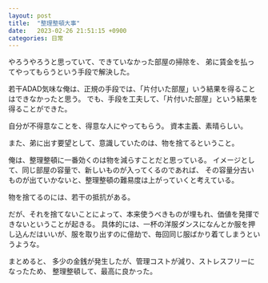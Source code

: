 ```yaml
---
layout: post
title:  "整理整頓大事"
date:   2023-02-26 21:51:15 +0900
categories: 日常
---
```


やろうやろうと思っていて、できていなかった部屋の掃除を、
弟に賃金を払ってやってもらうという手段で解決した。

若干ADAD気味な俺は、正規の手段では、「片付いた部屋」いう結果を得ることはできなかったと思う。
でも、手段を工夫して、「片付いた部屋」という結果を得ることができた。

自分が不得意なことを、得意な人にやってもらう。
資本主義、素晴らしい。

また、弟に出す要望として、意識していたのは、物を捨てるということ。

俺は、整理整頓に一番効くのは物を減らすことだと思っている。
イメージとして、同じ部屋の容量で、新しいものが入ってくるのであれば、
その容量分古いものが出ていかないと、整理整頓の難易度は上がっていくと考えている。

物を捨てるのには、若干の抵抗がある。

だが、それを捨てないことによって、本来使うべきものが埋もれ、価値を発揮できないということが起きる。
具体的には、一杯の洋服ダンスになんとか服を押し込んだはいいが、服を取り出すのに億劫で、毎回同じ服ばかり着てしまうというような。

まとめると、
多少の金銭が発生したが、管理コストが減り、ストレスフリーになったため、
整理整頓して、最高に良かった。





